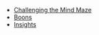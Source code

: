 
* [Challenging the Mind Maze](Challenging%20the%20Mind%20Maze.md)
* [Boons](Boons.md)
* [Insights](Insights.md)

